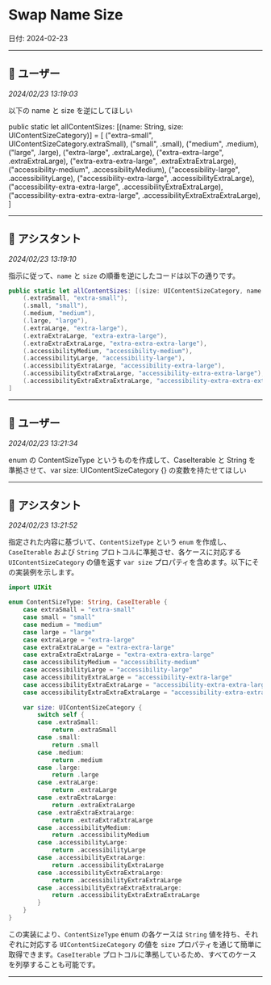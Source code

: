 # Swap Name Size

日付: 2024-02-23

---

## 👤 ユーザー
*2024/02/23 13:19:03*

以下の name と size を逆にしてほしい

public static let allContentSizes: [(name: String, size: UIContentSizeCategory)] = [
        ("extra-small", UIContentSizeCategory.extraSmall),
        ("small", .small),
        ("medium", .medium),
        ("large", .large),
        ("extra-large", .extraLarge),
        ("extra-extra-large", .extraExtraLarge),
        ("extra-extra-extra-large", .extraExtraExtraLarge),
        ("accessibility-medium", .accessibilityMedium),
        ("accessibility-large", .accessibilityLarge),
        ("accessibility-extra-large", .accessibilityExtraLarge),
        ("accessibility-extra-extra-large", .accessibilityExtraExtraLarge),
        ("accessibility-extra-extra-extra-large", .accessibilityExtraExtraExtraLarge),
    ]

---

## 🤖 アシスタント
*2024/02/23 13:19:10*

指示に従って、`name` と `size` の順番を逆にしたコードは以下の通りです。

```swift
public static let allContentSizes: [(size: UIContentSizeCategory, name: String)] = [
    (.extraSmall, "extra-small"),
    (.small, "small"),
    (.medium, "medium"),
    (.large, "large"),
    (.extraLarge, "extra-large"),
    (.extraExtraLarge, "extra-extra-large"),
    (.extraExtraExtraLarge, "extra-extra-extra-large"),
    (.accessibilityMedium, "accessibility-medium"),
    (.accessibilityLarge, "accessibility-large"),
    (.accessibilityExtraLarge, "accessibility-extra-large"),
    (.accessibilityExtraExtraLarge, "accessibility-extra-extra-large"),
    (.accessibilityExtraExtraExtraLarge, "accessibility-extra-extra-extra-large"),
]
```

---

## 👤 ユーザー
*2024/02/23 13:21:34*

enum の ContentSizeType というものを作成して、CaseIterable と String を準拠させて、var size: UIContentSizeCategory {} の変数を持たせてほしい

---

## 🤖 アシスタント
*2024/02/23 13:21:52*

指定された内容に基づいて、`ContentSizeType` という `enum` を作成し、`CaseIterable` および `String` プロトコルに準拠させ、各ケースに対応する `UIContentSizeCategory` の値を返す `var size` プロパティを含めます。以下にその実装例を示します。

```swift
import UIKit

enum ContentSizeType: String, CaseIterable {
    case extraSmall = "extra-small"
    case small = "small"
    case medium = "medium"
    case large = "large"
    case extraLarge = "extra-large"
    case extraExtraLarge = "extra-extra-large"
    case extraExtraExtraLarge = "extra-extra-extra-large"
    case accessibilityMedium = "accessibility-medium"
    case accessibilityLarge = "accessibility-large"
    case accessibilityExtraLarge = "accessibility-extra-large"
    case accessibilityExtraExtraLarge = "accessibility-extra-extra-large"
    case accessibilityExtraExtraExtraLarge = "accessibility-extra-extra-extra-large"
    
    var size: UIContentSizeCategory {
        switch self {
        case .extraSmall:
            return .extraSmall
        case .small:
            return .small
        case .medium:
            return .medium
        case .large:
            return .large
        case .extraLarge:
            return .extraLarge
        case .extraExtraLarge:
            return .extraExtraLarge
        case .extraExtraExtraLarge:
            return .extraExtraExtraLarge
        case .accessibilityMedium:
            return .accessibilityMedium
        case .accessibilityLarge:
            return .accessibilityLarge
        case .accessibilityExtraLarge:
            return .accessibilityExtraLarge
        case .accessibilityExtraExtraLarge:
            return .accessibilityExtraExtraLarge
        case .accessibilityExtraExtraExtraLarge:
            return .accessibilityExtraExtraExtraLarge
        }
    }
}
```

この実装により、`ContentSizeType` enum の各ケースは `String` 値を持ち、それぞれに対応する `UIContentSizeCategory` の値を `size` プロパティを通じて簡単に取得できます。`CaseIterable` プロトコルに準拠しているため、すべてのケースを列挙することも可能です。

---
